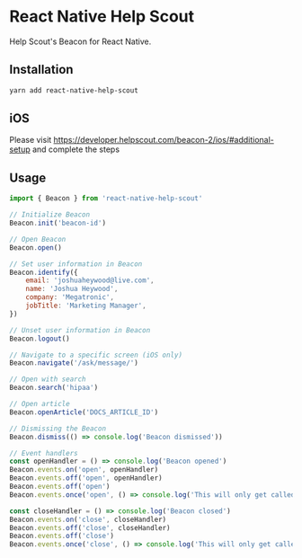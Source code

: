 # React Native Help Scout

Help Scout's Beacon for React Native.

## Installation

```sh
yarn add react-native-help-scout
```

## iOS

Please visit https://developer.helpscout.com/beacon-2/ios/#additional-setup and complete the steps

## Usage

```javascript
import { Beacon } from 'react-native-help-scout'

// Initialize Beacon
Beacon.init('beacon-id')

// Open Beacon
Beacon.open()

// Set user information in Beacon
Beacon.identify({
	email: 'joshuaheywood@live.com',
	name: 'Joshua Heywood',
	company: 'Megatronic',
	jobTitle: 'Marketing Manager',
})

// Unset user information in Beacon
Beacon.logout()

// Navigate to a specific screen (iOS only)
Beacon.navigate('/ask/message/')

// Open with search
Beacon.search('hipaa')

// Open article
Beacon.openArticle('DOCS_ARTICLE_ID')

// Dismissing the Beacon
Beacon.dismiss(() => console.log('Beacon dismissed'))

// Event handlers
const openHandler = () => console.log('Beacon opened')
Beacon.events.on('open', openHandler)
Beacon.events.off('open', openHandler)
Beacon.events.off('open')
Beacon.events.once('open', () => console.log('This will only get called the first time the open event is triggered'))

const closeHandler = () => console.log('Beacon closed')
Beacon.events.on('close', closeHandler)
Beacon.events.off('close', closeHandler)
Beacon.events.off('close')
Beacon.events.once('close', () => console.log('This will only get called the first time the close event is triggered'))
```
